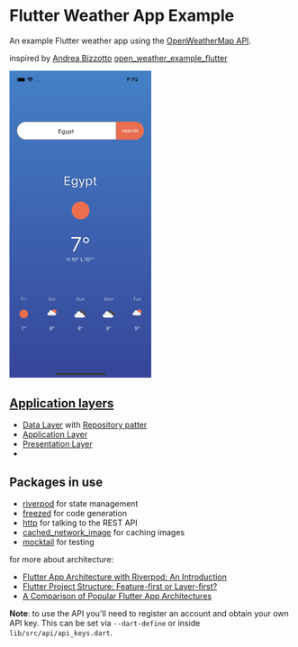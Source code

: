 # Flutter Weather App Example

An example Flutter weather app using the [OpenWeatherMap API](https://openweathermap.org/api).

inspired
by [Andrea Bizzotto](https://github.com/bizz84) [open_weather_example_flutter](https://github.com/bizz84/open_weather_example_flutter)

<img src="https://github.com/ahmeddhus/weather_app/blob/update_readme/.github/images/weather-forecast.png?raw=true" alt="Flutter Weather App Preview" width=50% height=50%>

## [Application layers](https://codewithandrea.com/articles/flutter-app-architecture-riverpod-introduction)

- [Data Layer](https://codewithandrea.com/articles/flutter-app-architecture-domain-model/)
  with [Repository patter](https://codewithandrea.com/articles/flutter-repository-pattern/)
- [Application Layer](https://codewithandrea.com/articles/flutter-app-architecture-application-layer/)
- [Presentation Layer](https://codewithandrea.com/articles/flutter-presentation-layer/)
-

## Packages in use

- [riverpod](https://pub.dev/packages/riverpod) for state management
- [freezed](https://pub.dev/packages/freezed) for code generation
- [http](https://pub.dev/packages/http) for talking to the REST API
- [cached_network_image](https://pub.dev/packages/cached_network_image) for caching images
- [mocktail](https://pub.dev/packages/mocktail) for testing

for more about architecture:

- [Flutter App Architecture with Riverpod: An Introduction](https://codewithandrea.com/articles/flutter-app-architecture-riverpod-introduction)
- [Flutter Project Structure: Feature-first or Layer-first?](https://codewithandrea.com/articles/flutter-project-structure/)
- [A Comparison of Popular Flutter App Architectures](https://codewithandrea.com/articles/comparison-flutter-app-architectures/)

**Note**: to use the API you'll need to register an account and obtain your own API key. This can be
set via `--dart-define` or inside `lib/src/api/api_keys.dart`.
